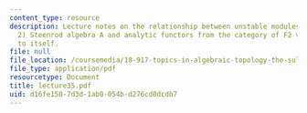 ```yaml
---
content_type: resource
description: Lecture notes on the relationship between unstable modules over the (mod
  2) Steenrod algebra A and analytic functors from the category of F2 vector spaces
  to itself.
file: null
file_location: /coursemedia/18-917-topics-in-algebraic-topology-the-sullivan-conjecture-fall-2007/d16fe1507d3d1ab0054bd276cd0dcdb7_lecture35.pdf
file_type: application/pdf
resourcetype: Document
title: lecture35.pdf
uid: d16fe150-7d3d-1ab0-054b-d276cd0dcdb7
---
```

